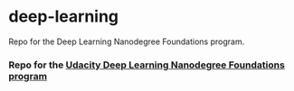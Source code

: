 # deep-learning
Repo for the Deep Learning Nanodegree Foundations program.

### Repo for the [Udacity Deep Learning Nanodegree Foundations program](https://www.udacity.com/course/deep-learning-nanodegree-foundation--nd101) 
